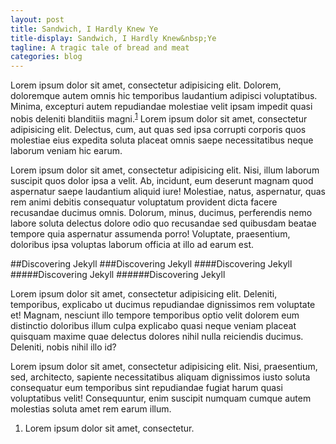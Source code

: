 ```yaml
---
layout: post
title: Sandwich, I Hardly Knew Ye
title-display: Sandwich, I Hardly Knew&nbsp;Ye
tagline: A tragic tale of bread and meat
categories: blog
---
```


Lorem ipsum dolor sit amet, consectetur adipisicing elit. Dolorem, doloremque autem omnis hic temporibus laudantium adipisci voluptatibus. Minima, excepturi autem repudiandae molestiae velit ipsam impedit quasi nobis deleniti blanditiis magni.<sup><a href="#note_needs">1</a></sup> Lorem ipsum dolor sit amet, consectetur adipisicing elit. Delectus, cum, aut quas sed ipsa corrupti corporis quos molestiae eius expedita soluta placeat omnis saepe necessitatibus neque laborum veniam hic earum.

Lorem ipsum dolor sit amet, consectetur adipisicing elit. Nisi, illum laborum suscipit quos dolor ipsa a velit. Ab, incidunt, eum deserunt magnam quod aspernatur saepe laudantium aliquid iure! Molestiae, natus, aspernatur, quas rem animi debitis consequatur voluptatum provident dicta facere recusandae ducimus omnis. Dolorum, minus, ducimus, perferendis nemo labore soluta delectus dolore odio quo recusandae sed quibusdam beatae tempore quia aspernatur assumenda porro! Voluptate, praesentium, doloribus ipsa voluptas laborum officia at illo ad earum est.

<!-- #Discovering Jekyll -->
##Discovering Jekyll
###Discovering Jekyll
####Discovering Jekyll
#####Discovering Jekyll
######Discovering Jekyll

Lorem ipsum dolor sit amet, consectetur adipisicing elit. Deleniti, temporibus, explicabo ut ducimus repudiandae dignissimos rem voluptate et! Magnam, nesciunt illo tempore temporibus optio velit dolorem eum distinctio doloribus illum culpa explicabo quasi neque veniam placeat quisquam maxime quae delectus dolores nihil nulla reiciendis ducimus. Deleniti, nobis nihil illo id?

Lorem ipsum dolor sit amet, consectetur adipisicing elit. Nisi, praesentium, sed, architecto, sapiente necessitatibus aliquam dignissimos iusto soluta consequatur eum temporibus sint repudiandae fugiat harum quasi voluptatibus velit! Consequuntur, enim suscipit numquam cumque autem molestias soluta amet rem earum illum.

[%jekyll]: http://jekyllrb.com/

<ol class="post-footnotes">
	<li id="note_needs">Lorem ipsum dolor sit amet, consectetur.</li>
</ol>
